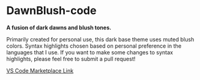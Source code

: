 # DawnBlush-code

**A fusion of dark dawns and blush tones.**

Primarily created for personal use, this dark base theme uses muted blush colors. Syntax highlights chosen based on personal preference in the languages that I use. If you want to make some changes to syntax highlights, please feel free to submit a pull request!

[VS Code Marketplace Link](https://marketplace.visualstudio.com/items?itemName=shurj0.dawnblush-code)
